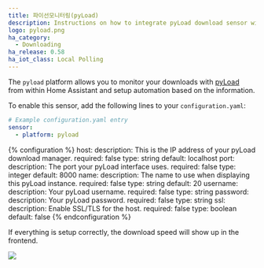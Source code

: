 ```yaml
---
title: 파이선모니터링(pyLoad)
description: Instructions on how to integrate pyLoad download sensor within Home Assistant.
logo: pyload.png
ha_category:
  - Downloading
ha_release: 0.58
ha_iot_class: Local Polling
---
```


The `pyload` platform allows you to monitor your downloads with [pyLoad](https://pyload.net/) from within Home Assistant and setup automation based on the information.

To enable this sensor, add the following lines to your `configuration.yaml`:

```yaml
# Example configuration.yaml entry
sensor:
  - platform: pyload
```

{% configuration %}
host:
  description: This is the IP address of your pyLoad download manager.
  required: false
  type: string
  default: localhost
port:
  description: The port your pyLoad interface uses.
  required: false
  type: integer
  default: 8000
name:
  description: The name to use when displaying this pyLoad instance.
  required: false
  type: string
  default: 20
username:
  description: Your pyLoad username.
  required: false
  type: string
password:
  description: Your pyLoad password.
  required: false
  type: string
ssl:
  description: Enable SSL/TLS for the host.
  required: false
  type: boolean
  default: false
{% endconfiguration %}

If everything is setup correctly, the download speed will show up in the frontend.

<p class='img'>
  <img src='{{site_root}}/images/integrations/pyload/pyload_speed.png' />
</p>
